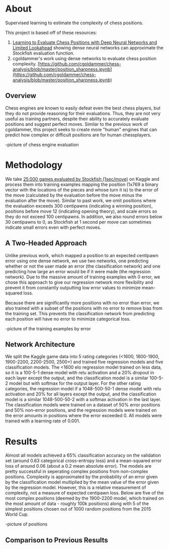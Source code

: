 About
=====

Supervised learning to estimate the complexity of chess positions.

This project is based off of these resources:

1) [Learning to Evaluate Chess Positions with Deep Neural Networks and Limited Lookahead](https://www.ai.rug.nl/~mwiering/GROUP/ARTICLES/ICPRAM_CHESS_DNN_2018.pdf) showing dense neural networks can approximate the Stockfish evaluation function.
2) cgoldammer's work using dense networks to evaluate chess position complexity. [https://github.com/cgoldammer/chess-analysis/blob/master/position_sharpness.ipynb](https://github.com/cgoldammer/chess-analysis/blob/master/position_sharpness.ipynb)

Overview
-----
Chess engines are known to easily defeat even the best chess players, but they do not provide reasoning for their evaluations. Thus, they are not very useful as training partners, despite their ability to accurately evaluate positions and suggest perfect moves. Similar to the previous work of cgoldammer, this project seeks to create more "human" engines that can predict how complex or difficult positions are for human chessplayers.

-picture of chess engine evaluation

Methodology
=====
We take [25,000 games evaluated by Stockfish (1sec/move)](https://www.kaggle.com/c/finding-elo/data) on Kaggle and process them into training examples mapping the position (1x769 a binary vector with the locations of the pieces and whose turn it is) to the error of the move (calculated by the evaluation before the move minus the evaluation after the move). Similar to past work, we omit positions where the evaluation exceeds 300 centipawns (indicating a winning position), positions before move 12 (indicating opening theory), and scale errors so they do not exceed 100 centipawns. In addition, we also round errors below 30 centipawns to 0, as Stockfish at 1 second per move can sometimes indicate small errors even with perfect moves.

A Two-Headed Approach
-----
Unlike previous work, which mapped a position to an expected centipawn error using one dense network, we use two networks, one predicting whether or not the user made an error (the classification network) and one predicting how large an error would be if it were made (the regression network). Due to the massive amount of training examples with 0 error, we chose this approach to give our regression network more flexibility and prevent it from constantly outputting low error values to minimize mean-squared loss.

Because there are significantly more positions with no error than error, we also trained with a subset of the positions with no error to remove bias from the training set. This prevents the classification network from predicting each position will have no error to minimize categorical loss.

-picture of the training examples by error

Network Architecture
-----
We split the Kaggle game data into 5 rating categories (<1600, 1600-1900, 1900-2200, 2200-2500, 2500+) and trained five regression models and five classification models. The <1600 elo regression model trained on less data, so it is a 100-5-1 dense model with relu activation and a 20% dropout in each layer except the output, and the classification model is a similar 100-5-2 model but with softmax for the output layer. For the other rating categories, the regression model if a 1048-500-50-1 dense model with relu activation and 20% for all layers except the output, and the classification model is a similar 1048-500-50-2 with a softmax activation in the last layer. The classification models were trained on a dataset of 50% error positions and 50% non-error positions, and the regression models were trained on the error amounts in positions where the error exceeded 0. All models were trained with a learning rate of 0.001.

Results
=====
Almost all models achieved a 65% classification accuracy on the validation set (around 0.63 categorical cross-entropy loss) and a mean-squared error loss of around 0.06 (about a 0.2 mean absolute error). The models are pretty successful in seperating complex positions from non-complex positions. Complexity is approximated by the probability of an error given by the classification model multiplied by the mean value of the error given by the regression model. However, this is a relative measurement of complexity, not a measure of expected centipawn loss. Below are five of the most complex positions (deemed by the 1900-2200 model, which trained on the most amount of data - roughly 100k positions) along with 5 of the simplest positions chosen out of 1000 random positions from the 2015 World Cup.

-picture of positions

Comparison to Previous Results
-----
